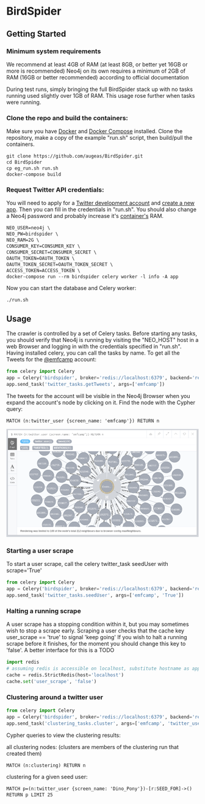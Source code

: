 # BirdSpider

## Getting Started

### Minimum system requirements

We recommend at least 4GB of RAM (at least 8GB, or better yet 16GB or more is recommended)
Neo4j on its own requires a minimum of 2GB of RAM (16GB or better recommended) according to official documentation

During test runs, simply bringing the full BirdSpider stack up with no tasks running used slightly over 1GB of RAM.
This usage rose further when tasks were running.

### Clone the repo and build the containers:

Make sure you have [Docker](https://docs.docker.com/install/) and [Docker Compose](https://docs.docker.com/compose/)
installed. Clone the repository, make a copy of the example "run.sh" script, then build/pull the containers.

```
git clone https://github.com/augeas/BirdSpider.git
cd BirdSpider
cp eg_run.sh run.sh
docker-compose build

```

### Request Twitter API credentials:

You will need to apply for a [Twitter development account](https://developer.twitter.com/en/apply/user)
and [create a new app](https://apps.twitter.com/). Then you can fill in the credentials in "run.sh".
You should also change a Neo4j password and probably increase it's
[container's](https://neo4j.com/docs/operations-manual/current/installation/docker/) RAM.


```
NEO_USER=neo4j \
NEO_PW=birdspider \
NEO_RAM=2G \
CONSUMER_KEY=CONSUMER_KEY \
CONSUMER_SECRET=CONSUMER_SECRET \
OAUTH_TOKEN=OAUTH_TOKEN \
OAUTH_TOKEN_SECRET=OAUTH_TOKEN_SECRET \
ACCESS_TOKEN=ACCESS_TOKEN \
docker-compose run --rm birdspider celery worker -l info -A app

```

Now you can start the database and Celery worker:

```
./run.sh

```

## Usage


The crawler is controlled by a set of Celery tasks. Before starting any tasks, you should verify that
Neo4j is running by visiting the "NEO_HOST" host in a web Browser and logging in with the credentials
specified in "run.sh".
Having installed celery, you can call the tasks by name. To get all the Tweets for
the [@emfcamp](https://twitter.com/emfcamp) account:

```python
from celery import Celery
app = Celery('birdspider', broker='redis://localhost:6379', backend='redis://localhost:6379')
app.send_task('twitter_tasks.getTweets', args=['emfcamp'])   

```

The tweets for the account will be visible in the Neo4j Browser when you expand the account's node by clicking on it.
Find the node with the Cypher query:

```
MATCH (n:twitter_user {screen_name: 'emfcamp'}) RETURN n

```


![simple user query](https://raw.githubusercontent.com/augeas/BirdSpider/master/docs/img/emfcamp_query.png)

### Starting a user scrape

To start a user scrape, call the celery twitter_task seedUser with scrape='True'

```python
from celery import Celery
app = Celery('birdspider', broker='redis://localhost:6379', backend='redis://localhost:6379')
app.send_task('twitter_tasks.seedUser', args=['emfcamp', 'True'])

```

### Halting a running scrape

A user scrape has a stopping condition within it, but you may sometimes wish to stop a scrape early.
Scraping a user checks that the cache key user_scrape == 'true' to signal 'keep going'
If you wish to halt a running scrape before it finishes, for the moment you should change this key to 'false'.
A better interface for this is a TODO

```python
import redis
# assuming redis is accessible on localhost, substitute hostname as appropriate
cache = redis.StrictRedis(host='localhost')
cache.set('user_scrape', 'false')

```

### Clustering around a twitter user


```python
from celery import Celery
app = Celery('birdspider', broker='redis://localhost:6379', backend='redis://localhost:6379')
app.send_task('clustering_tasks.cluster', args=['emfcamp', 'twitter_user', 'TransFoF'])

```

Cypher queries to view the clustering results:

all clustering nodes: (clusters are members of the clustering run that created them)

```
MATCH (n:clustering) RETURN n

```
clustering for a given seed user:

```
MATCH p=(n:twitter_user {screen_name: 'Dino_Pony'})-[r:SEED_FOR]->() RETURN p LIMIT 25

```


